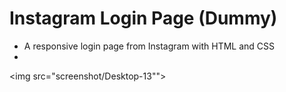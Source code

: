 # Instagram Login Page (Dummy)
- A responsive login page from Instagram with HTML and CSS
- 
<img src="screenshot/Desktop-13"">
